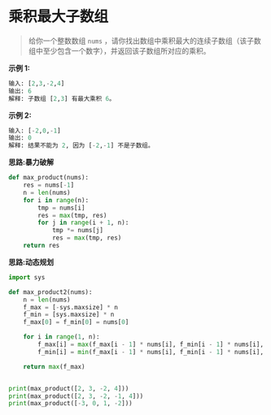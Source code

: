 # 乘积最大子数组

> 给你一个整数数组 `nums` ，请你找出数组中乘积最大的连续子数组（该子数组中至少包含一个数字），并返回该子数组所对应的乘积。



**示例 1:**

```python
输入: [2,3,-2,4]
输出: 6
解释: 子数组 [2,3] 有最大乘积 6。
```



**示例 2:**

```python
输入: [-2,0,-1]
输出: 0
解释: 结果不能为 2, 因为 [-2,-1] 不是子数组。
```



**思路:暴力破解**

```python
def max_product(nums):
    res = nums[-1]
    n = len(nums)
    for i in range(n):
        tmp = nums[i]
        res = max(tmp, res)
        for j in range(i + 1, n):
            tmp *= nums[j]
            res = max(tmp, res)
    return res
```

**思路:动态规划**

```python
import sys

def max_product2(nums):
    n = len(nums)
    f_max = [-sys.maxsize] * n
    f_min = [sys.maxsize] * n
    f_max[0] = f_min[0] = nums[0]

    for i in range(1, n):
        f_max[i] = max(f_max[i - 1] * nums[i], f_min[i - 1] * nums[i], nums[i])
        f_min[i] = min(f_max[i - 1] * nums[i], f_min[i - 1] * nums[i], nums[i])

    return max(f_max)


print(max_product([2, 3, -2, 4]))
print(max_product([2, 3, -2, -1, 4]))
print(max_product([-3, 0, 1, -2]))
```


